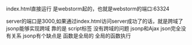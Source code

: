  <!--webstorm的端口是63342--> index.html直接运行  是webstorm起的，也就是webstorm的端口:63324
 server的端口是3000,如果通过index.html访问server成功了的话，就是跨域了
jsonp能够实现跨域 靠的是  script标签 没有跨域的问题
jsonp和Ajax  json完全没有关系
jsonp有个缺点是 函数是全局的  全局的函数执行
